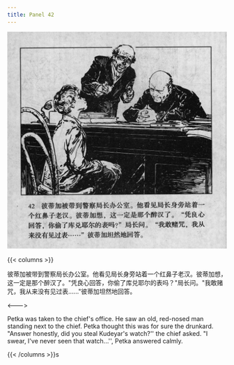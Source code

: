 ```yaml
---
title: Panel 42
---
```


![biao page](./../../../images/biao/seifert0726_biao_0046_042.jpg)

{{< columns >}}

彼蒂加被带到警察局长办公室。他看见局长身旁站着一个红鼻子老汉。彼蒂加想，这一定是那个醉汉了。"凭良心回答，你偷了库兑耶尔的表吗？"局长问。"我敢赌咒，我从来没有见过表......"彼蒂加坦然地回答。

<--->

Petka was taken to the chief's office. He saw an old, red-nosed man standing next to the chief. Petka thought this was for sure the drunkard. "Answer honestly, did you steal Kudeyar's watch?'' the chief asked. "I swear, I\'ve never seen that watch...'', Petka answered calmly.

{{< /columns >}}s

